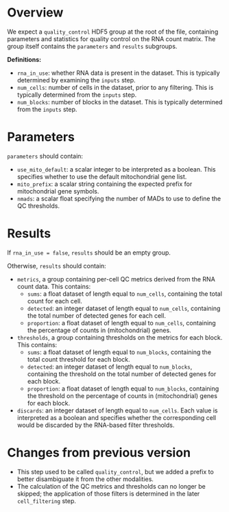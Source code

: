 # Overview

We expect a `quality_control` HDF5 group at the root of the file, containing parameters and statistics for quality control on the RNA count matrix.
The group itself contains the `parameters` and `results` subgroups.

**Definitions:**

- `rna_in_use`: whether RNA data is present in the dataset.
  This is typically determined by examining the `inputs` step.
- `num_cells`: number of cells in the dataset, prior to any filtering.
  This is typically determined from the `inputs` step.
- `num_blocks`: number of blocks in the dataset.
  This is typically determined from the `inputs` step.

# Parameters

`parameters` should contain:

- `use_mito_default`: a scalar integer to be interpreted as a boolean.
  This specifies whether to use the default mitochondrial gene list.
- `mito_prefix`: a scalar string containing the expected prefix for mitochondrial gene symbols.
- `nmads`: a scalar float specifying the number of MADs to use to define the QC thresholds.

# Results

If `rna_in_use = false`, `results` should be an empty group.

Otherwise, `results` should contain:

- `metrics`, a group containing per-cell QC metrics derived from the RNA count data.
  This contains:
  - `sums`: a float dataset of length equal to `num_cells`, containing the total count for each cell.
  - `detected`:  an integer dataset of length equal to `num_cells`, containing the total number of detected genes for each cell.
  - `proportion`: a float dataset of length equal to `num_cells`, containing the percentage of counts in (mitochondrial) genes.
- `thresholds`, a group containing thresholds on the metrics for each block.
  This contains:
  - `sums`: a float dataset of length equal to `num_blocks`, containing the total count threshold for each block.
  - `detected`:  an integer dataset of length equal to `num_blocks`, containing the threshold on the total number of detected genes for each block.
  - `proportion`: a float dataset of length equal to `num_blocks`, containing the threshold on the percentage of counts in (mitochondrial) genes for each block.
- `discards`: an integer dataset of length equal to `num_cells`.
  Each value is interpreted as a boolean and specifies whether the corresponding cell would be discarded by the RNA-based filter thresholds.

# Changes from previous version

- This step used to be called `quality_control`, but we added a prefix to better disambiguate it from the other modalities.
- The calculation of the QC metrics and thresholds can no longer be skipped;
  the application of those filters is determined in the later `cell_filtering` step.
